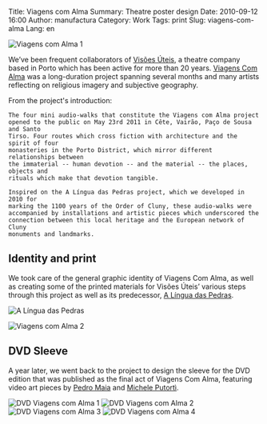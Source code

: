 Title: Viagens com Alma
Summary: Theatre poster design
Date: 2010-09-12 16:00
Author: manufactura
Category: Work
Tags: print
Slug: viagens-com-alma
Lang: en

![Viagens com Alma 1](http://media.manufacturaindependente.org/viagens-com-alma-1.png)

We’ve been frequent collaborators of [Visões Úteis](http://visoesuteis.pt
"Visões Úteis"), a theatre company based in Porto which has been active for
more than 20 years. [Viagens Com Alma](http://viagenscomalma.eu/ "Viagens com
Alma") was a long-duration project spanning several months and many artists
reflecting on religious imagery and subjective geography.

From the project's introduction:

    The four mini audio-walks that constitute the Viagens com Alma project
    opened to the public on May 23rd 2011 in Cête, Vairão, Paço de Sousa and Santo
    Tirso. Four routes which cross fiction with architecture and the spirit of four
    monasteries in the Porto District, which mirror different relationships between
    the immaterial -- human devotion -- and the material -- the places, objects and
    rituals which make that devotion tangible.

    Inspired on the A Língua das Pedras project, which we developed in 2010 for
    marking the 1100 years of the Order of Cluny, these audio-walks were
    accompanied by installations and artistic pieces which underscored the
    connection between this local heritage and the European network of Cluny
    monuments and landmarks.

## Identity and print

We took care of the general graphic identity of Viagens Com Alma, as well as
creating some of the printed materials for Visões Úteis’ various steps through
this project as well as its predecessor, [A Língua das
Pedras](http://visoesuteis.pt/en/component/k2/item/183-cluny-a-l%C3%ADngua-das-pedras).

![A Língua das Pedras](http://media.manufacturaindependente.org/lingua-das-pedras.png)

![Viagens com Alma 2](http://media.manufacturaindependente.org/viagens-com-alma-2.png)

## DVD Sleeve

A year later, we went back to the project to design the sleeve for the DVD edition that was published as the final act of Viagens Com Alma, featuring video art pieces by [Pedro Maia](http://pedromaia.net) and [Michele Putortì](http://micheleputorti.com).

![DVD Viagens com Alma 1](http://media.manufacturaindependente.org/viagens-com-alma-dvd-1.jpg)
![DVD Viagens com Alma 2](http://media.manufacturaindependente.org/viagens-com-alma-dvd-2.jpg)
![DVD Viagens com Alma 3](http://media.manufacturaindependente.org/viagens-com-alma-dvd-3.jpg)
![DVD Viagens com Alma 4](http://media.manufacturaindependente.org/viagens-com-alma-dvd-4.jpg)
